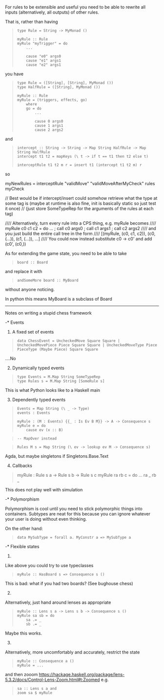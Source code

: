For rules to be extensible and useful you need to be able to rewrite all inputs (alternatively, all outputs) of other rules.

That is, rather than having


>     type Rule = String -> MyMonad ()
>     
>     myRule :: Rule
>     myRule "myTrigger" = do
>         ...
>     
>         cause "e0" args0
>         cause "e1" args1
>         cause "e2" args1

you have

>     type Rule = ([String], [String], MyMonad ())
>     type HalfRule = ([String], MyMonad ())
>     
>     myRule :: Rule
>     myRule = (triggers, effects, go)
>         where
>         go = do
>             ...
>             
>             cause 0 args0
>             cause 1 args1
>             cause 2 args2

and

>     intercept :: String -> String -> Map String HalfRule -> Map String HalfRule
>     intercept t1 t2 = mapKeys (\ t -> if t == t1 then t2 else t)
>     
>     interceptRule t1 t2 m r = insert t1 (intercept t1 t2 m) r

so 

myNewRules = interceptRule "validMove" "validMoveAfterMyCheck" rules myCheck

// Best would be if intercept/insert could somehow retrieve what the type at some tag is (maybe at runtime is also fine, init is basically static so just test it once)
// (just store SomeTypeRep for the arguments of the rules at each tag)

//// Alternatively, turn every rule into a CPS thing, e.g. myRule becomes
////   myRule c0 c1 c2 = do ... ; call c0 args0 ; call c1 args1 ; call c2 args2
//// and you just build the entire call tree in the form
////   [(myRule, (c0, c1, c2)), (c0, (...)), (c1, (...)), ...]
//// You could now instead substitute c0 -> c0' and add (c0', (c0,))


As for extending the game state, you need to be able to take 

>     board :: Board

and replace it with

>     andSomeMore board :: MyBoard

without anyone noticing.

In python this means MyBoard is a subclass of Board







--------------------------------------



Notes on writing a stupid chess framework

-* Events

1. A fixed set of events

>     data ChessEvent = UncheckedMove Square Square | UncheckedMovePiece Piece Square Square | UncheckedMoveType Piece PieceType (Maybe Piece) Square Square

....No


2. Dynamically typed events

>     type Events = M.Map String SomeTypeRep
>     type Rules s = M.Map String [SomeRule s]

This is what Python looks like to a Haskell main

3. Dependently typed events

>     Events = Map String (\ _ -> Type)
>     events : Events
>     
>     myRule : (M : Events) {{_ : Is Ev B M}} -> A -> Consequence s
>     myRule e = do
>         cause ev (x :: B)

>     -- MapOver instead

>     Rules M s = Map String (\ ev -> lookup ev M -> Consequence s)

Agda, but maybe singletons if Singletons.Base.Text

4. Callbacks

>    myRule : Rule s a -> Rule s b -> Rule s c
>    myRule ra rb c = do
>        ...
>        ra _
>        rb _

This does not play well with simulation


-* Polymorphism

Polymorphism is cool until you need to stick polymorphic things into containers.
Subtypes are neat for this because you can ignore whatever your user is doing without even thinking.

On the other hand:

>     data MySubType = forall a. MyConstr a => MySubType a


-* Flexible states

1.
Like above you could try to use typeclasses

>     myRule :: HasBoard s => Consequence s ()

This is bad: what if you had two boards? (See bughouse chess)


2. 
Alternatively, just hand around lenses as appropriate

>     myRule :: Lens s a -> Lens s b -> Consequence s ()
>     myRule sa sb = do
>         sa .= _
>         sb .= _

Maybe this works.

3. 
Alternatively, more uncomfortably and accurately, restrict the state

>     myRule :: Consequence a ()
>     myRule = ...

and then zooom https://hackage.haskell.org/package/lens-5.3.2/docs/Control-Lens-Zoom.html#t:Zoomed
e.g. 

>     sa :: Lens s a and 
>     zoom sa $ myRule